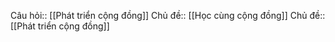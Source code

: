 Câu hỏi:: [[Phát triển cộng đồng]]
Chủ đề:: [[Học cùng cộng đồng]]
Chủ đề:: [[Phát triển cộng đồng]]